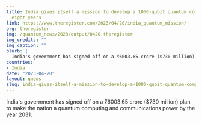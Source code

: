 ```yaml
---
title: India gives itself a mission to develop a 1000-qubit quantum computer in just
  eight years
link: https://www.theregister.com/2023/04/20/india_quantum_mission/
org: theregister
img: /quantum_news/2023/output/0420.theregister
img_credits: ""
img_caption: ""
blurb: |
  India's government has signed off on a ₹6003.65 crore ($730 million) plan to make the nation a quantum computing and communications power by the year 2031.
countries:
- India
date: "2023-04-20"
layout: qnews
slug: india-gives-itself-a-mission-to-develop-a-1000-qubit-quantum-computer-in-just-eight-years
---
```


India's government has signed off on a ₹6003.65 crore ($730 million) plan to make the nation a quantum computing and communications power by the year 2031.
